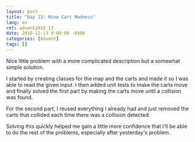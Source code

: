 ```yaml
---
layout: post
title: "Day 13: Mine Cart Madness"
lang: en
ref: advent2018_13
date: 2018-12-13 9:00:00 -0400
categories: [Advent]
tags: []
---
```

Nice little problem with a more complicated description but a somewhat simple solution.

I started by creating classes for the map and the carts and made it so I was able to read the given input. I then added unit tests to make the carts move and finally solved the first part by making the carts move until a collision was found.

For the second part, I reused everything I already had and just removed the carts that collided each time there was a collision detected.

Solving this quickly helped me gain a little more confidence that I'll be able to do the rest of the problems, especially after yesterday's problem.